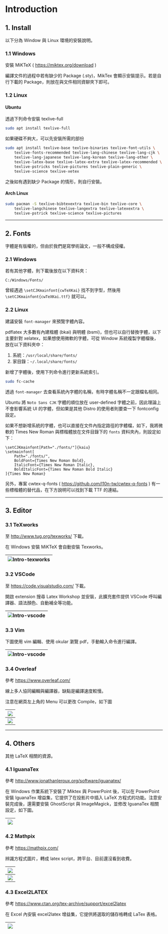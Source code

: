 # Introduction

## 1. Install

以下分為 Window 與 Linux 環境的安裝說明。

### 1.1 Windows

安裝 MiKTeX ( https://miktex.org/download )

編譯文件的過程中若有缺少的 Package (.sty)，MikTex 會顯示安裝提示。若是自行下載的 Package，則放在與文件相同資聊夾下即可。

### 1.2 Linux

#### Ubuntu

透過下列命令安裝 texlive-full

```bash
sudo apt install texlive-full
```

如果硬碟不夠大，可以先安裝所需的部份

``` bash
sudo apt install texlive-base texlive-binaries texlive-font-utils \
    texlive-fonts-recommended texlive-lang-chinese texlive-lang-cjk \
    texlive-lang-japanese texlive-lang-korean texlive-lang-other \
    texlive-latex-base texlive-latex-extra texlive-latex-recommended \
    texlive-pstricks texlive-pictures texlive-plain-generic \
    texlive-science texlive-xetex
```

之後如有遇到缺少 Package 的情形，則自行安裝。

#### Arch Linux

```bash
sudo pacman -S texlive-bibtexextra texlive-bin texlive-core \
    texlive-langchinese texlive-langextra texlive-latexextra \
    texlive-pstrick texlive-science texlive-pictures
```

---

## 2. Fonts

字體是有版權的，但由於我們是寫學術論文，一般不構成侵權。

### 2.1 Windows

若有其他字體，則下載後放在以下資料夾：

```
C:/Windows/Fonts/
```

曾經遇過 ```\setCJKmainfont{cwTeXKai}``` 找不到字型，然後用 ```\setCJKmainfont{cwTeXKai.ttf}``` 就可以。

### 2.2 Linux

建議安裝 `font-manager` 來預覽字體內容。

pdflatex 大多數有內建楷體 (bkai) 與明體 (bsmi)，但也可以自行替換字體，以下主要針對 xelatex，如果想使用微軟的字體，可從 Window 系統複製字體檔後，放在以下資料夾中：
1. 系統：`/usr/local/share/fonts/`
2. 家目錄：`~/.local/share/fonts/`

新增了字體後，使用下列命令進行更新系統索引。

```bash
sudo fc-cache
```

透過 `font-manager` 去查看系統內字體的名稱，有時字體名稱不一定跟檔名相同。

Ubuntu 將 `Noto Sans CJK` 字體的順位放在 user-defined 字體之前，因此理論上不會影響系統 UI 的字體，但如果是其他 Distro 的使用者則要查一下 fontconfig 設定。

如果不想新增系統的字體，也可以直接在文件內指定路徑的字體檔，如下，我將微軟的 Times New Roman 與標楷體放在文件目錄下的 `fonts` 資料夾內，則設定如下：

```
\setCJKmainfont[Path="./fonts/"]{kaiu}
\setmainfont[
    Path="./fonts/",
    BoldFont={Times New Roman Bold},
    ItalicFont={Times New Roman Italic},
    BoldItalicFont={Times New Roman Bold Italic}
]{Times New Roman}
```

另外，專案 cwtex-q-fonts ( https://github.com/l10n-tw/cwtex-q-fonts ) 有一些標楷體的替代品，在下方說明可以找到下載 TTF 的連結。

---

## 3. Editor

### 3.1 TeXworks

至 http://www.tug.org/texworks/ 下載。

在 Windows 安裝 MiKTeX 會自動安裝 Texworks。

|![Intro-texworks](./pics/Intro-texworks.png)|
|:-:|

### 3.2 VSCode

至 https://code.visualstudio.com/ 下載。

開啟 extension 搜尋 Latex Workshop 並安裝，此擴充套件提供 VSCode 呼叫編譯器、語法顏色、自動補全等功能。

|![Intro-vscode](./pics/Intro-vscode.png)|
|:-:|

### 3.3 Vim

下圖使用 vim 編輯、使用 okular 瀏覽 pdf，手動輸入命令進行編譯。

|![Intro-vscode](./pics/Intro-vim.png)|
|:-:|

### 3.4 Overleaf

參考 https://www.overleaf.com/

線上多人協同編輯與編譯器，缺點是編譯速度較慢。

注意在網頁左上角的 Menu 可以更改 Compile，如下圖

|![](./pics/overleaf-menu1.png)|
|:-:|
|![](./pics/overleaf-menu2.png)|

---

## 4. Others

其他 LaTeX 相關的資源。

### 4.1 IguanaTex

參考 http://www.jonathanleroux.org/software/iguanatex/

在 Windows 作業系統下安裝了 Miktex 與 PowerPoint 後，可以在 PowerPoint 安裝 IguanaTex 增益集，它提供了在投影片中插入 LaTeX 方程式的功能。注意安裝完成後，還需要安裝 GhostScript 與 ImageMagick，並修改 IguanaTex 相關設定，如下圖。

|![](./pics/Intro-iguanatex2.png)|
|:-:|

### 4.2 Mathpix

參考 https://mathpix.com/

辨識方程式圖片，轉成 latex script，跨平台、目前還沒看到收費。

|![](./pics//gif_2.gif)|
|:-:|
|![](./pics//gif_3.gif)|

### 4.3 Ex­cel2LATEX

參考 https://www.ctan.org/tex-archive/support/excel2latex

在 Excel 內安裝 excel2latex 增益集，它提供將選取的儲存格轉成 LaTex 表格。

|![](./pics/UNKCihT.png)|
|:-:|
